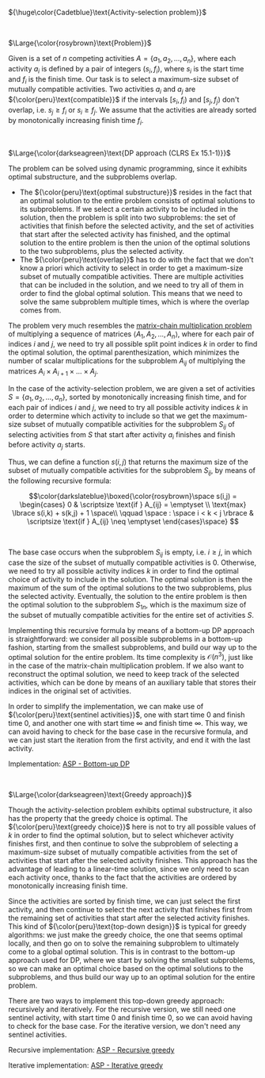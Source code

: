 ${\huge\color{Cadetblue}\text{Activity-selection problem}}$  

<br/>

$\Large{\color{rosybrown}\text{Problem}}$

Given is a set of $n$ competing activities $A = \lbrace a_1, a_2, \dots, a_n \rbrace$, where each activity $a_i$ is defined by a pair of integers $(s_i, f_i)$, where $s_i$ is the start time and $f_i$ is the finish time. Our task is to select a maximum-size subset of mutually compatible activities. Two activities $a_i$ and $a_j$ are ${\color{peru}\text{compatible}}$ if the intervals $[s_i, f_i)$ and $[s_j, f_j)$ don't overlap, i.e. $s_j \geq f_i$ or $s_i \geq f_j$. We assume that the activities are already sorted by monotonically increasing finish time $f_i$.

<br/>

$\Large{\color{darkseagreen}\text{DP approach (CLRS Ex 15.1-1)}}$

The problem can be solved using dynamic programming, since it exhibits optimal substructure, and the subproblems overlap.

- The ${\color{peru}\text{optimal substructure}}$ resides in the fact that an optimal solution to the entire problem consists of optimal solutions to its subproblems. If we select a certain activity to be included in the solution, then the problem is split into two subproblems: the set of activities that finish before the selected activity, and the set of activities that start after the selected activity has finished, and the optimal solution to the entire problem is then the union of the optimal solutions to the two subproblems, plus the selected activity.
- The ${\color{peru}\text{overlap}}$ has to do with the fact that we don't know a priori which activity to select in order to get a maximum-size subset of mutually compatible activities. There are multiple activities that can be included in the solution, and we need to try all of them in order to find the global optimal solution. This means that we need to solve the same subproblem multiple times, which is where the overlap comes from.

The problem very much resembles the [matrix-chain multiplication problem](https://github.com/pl3onasm/CLRS/tree/main/algorithms/dynamic-programming/matrix-chain-mult) of multiplying a sequence of matrices $\langle A_1, A_2, \ldots, A_n \rangle$, where for each pair of indices $i$ and $j$, we need to try all possible split point indices $k$ in order to find the optimal solution, the optimal parenthesization, which minimizes the number of scalar multiplications for the subproblem $A_{ij}$ of multiplying the matrices $A_i \times A_{i+1} \times \ldots \times A_j$.

In the case of the activity-selection problem, we are given a set of activities $S = \lbrace a_1, a_2, \ldots, a_n \rbrace$, sorted by monotonically increasing finish time, and for each pair of indices $i$ and $j$, we need to try all possible activity indices $k$ in order to determine which activity to include so that we get the maximum-size subset of mutually compatible activities for the subproblem $S_{ij}$ of selecting activities from $S$ that start after activity $a_i$ finishes and finish before activity $a_j$ starts.

Thus, we can define a function $s(i,j)$ that returns the maximum size of the subset of mutually compatible activities for the subproblem $S_{ij}$, by means of the following recursive formula:

$$\color{darkslateblue}\boxed{\color{rosybrown}\space
s(i,j) =  
\begin{cases}
0 & \scriptsize \text{if } A_{ij} = \emptyset \\
\text{max} \lbrace s(i,k) + s(k,j) + 1 \space\\
\qquad \space : \space i < k < j \rbrace & \scriptsize \text{if } A_{ij} \neq \emptyset
\end{cases}\space}
$$

<br/>

The base case occurs when the subproblem $S_{ij}$ is empty, i.e. $i \geq j$, in which case the size of the subset of mutually compatible activities is $0$. Otherwise, we need to try all possible activity indices $k$ in order to find the optimal choice of activity to include in the solution. The optimal solution is then the maximum of the sum of the optimal solutions to the two subproblems, plus the selected activity. Eventually, the solution to the entire problem is then the optimal solution to the subproblem $S_{1n}$, which is the maximum size of the subset of mutually compatible activities for the entire set of activities $S$.

Implementing this recursive formula by means of a bottom-up DP approach is straightforward: we consider all possible subproblems in a bottom-up fashion, starting from the smallest subproblems, and build our way up to the optimal solution for the entire problem. Its time complexity is $\mathcal{O}(n^3)$, just like in the case of the matrix-chain multiplication problem. If we also want to reconstruct the optimal solution, we need to keep track of the selected activities, which can be done by means of an auxiliary table that stores their indices in the original set of activities.

In order to simplify the implementation, we can make use of ${\color{peru}\text{sentinel activities}}$, one with start time $0$ and finish time $0$, and another one with start time $\infty$ and finish time $\infty$. This way, we can avoid having to check for the base case in the recursive formula, and we can just start the iteration from the first activity, and end it with the last activity.

Implementation: [ASP - Bottom-up DP](https://github.com/pl3onasm/AADS/blob/main/algorithms/greedy/activity-selection/asp-1.c)

<br/>

$\Large{\color{darkseagreen}\text{Greedy approach}}$

Though the activity-selection problem exhibits optimal substructure, it also has the property that the greedy choice is optimal. The ${\color{peru}\text{greedy choice}}$ here is not to try all possible values of $k$ in order to find the optimal solution, but to select whichever activity finishes first, and then continue to solve the subproblem of selecting a maximum-size subset of mutually compatible activities from the set of activities that start after the selected activity finishes. This approach has the advantage of leading to a linear-time solution, since we only need to scan each activity once, thanks to the fact that the activities are ordered by monotonically increasing finish time.

Since the activities are sorted by finish time, we can just select the first activity, and then continue to select the next activity that finishes first from the remaining set of activities that start after the selected activity finishes. This kind of ${\color{peru}\text{top-down design}}$ is typical for greedy algorithms: we just make the greedy choice, the one that seems optimal locally, and then go on to solve the remaining subproblem to ultimately come to a global optimal solution. This is in contrast to the bottom-up approach used for DP, where we start by solving the smallest subproblems, so we can make an optimal choice based on the optimal solutions to the subproblems, and thus build our way up to an optimal solution for the entire problem.

There are two ways to implement this top-down greedy approach: recursively and iteratively. For the recursive version, we still need one sentinel activity, with start time $0$ and finish time $0$, so we can avoid having to check for the base case. For the iterative version, we don't need any sentinel activities.

Recursive implementation: [ASP - Recursive greedy](https://github.com/pl3onasm/AADS/blob/main/algorithms/greedy/activity-selection/asp-2.c)  

Iterative implementation: [ASP - Iterative greedy](https://github.com/pl3onasm/AADS/blob/main/algorithms/greedy/activity-selection/asp-3.c)  
